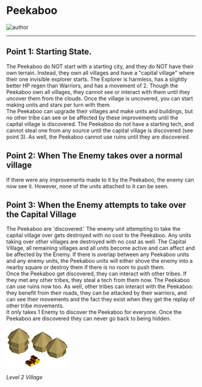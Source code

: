 # Peekaboo

![author](https://img.shields.io/badge/author-LinneaBorealis%239858-%237289DA)

---

## Point 1: Starting State.

The Peekaboo do NOT start with a starting city, and they do NOT have their own terrain. Instead, they own all villages and have a "capital village" where their one invisible explorer starts. The Explorer is harmless, has a slightly better HP regen than Warriors, and has a movement of 2. Though the Peekaboo own all villages, they cannot see or interact with them until they uncover them from the clouds. Once the village is uncovered, you can start making units and stars per turn with them.  
The Peekaboo can upgrade their villages and make units and buildings, but no other tribe can see or be affected by these improvements until the capital village is discovered. The Peekaboo do not have a starting tech, and cannot steal one from any source until the capital village is discovered (see point 3). As well, the Peekaboo cannot use ruins until they are discovered.  

## Point 2: When The Enemy takes over a normal village

If there were any improvements made to it by the Peekaboo, the enemy can now see it. However, none of the units attached to it can be seen.

## Point 3: When the Enemy attempts to take over the Capital Village

The Peekaboo are 'discovered.' The enemy unit attempting to take the capital village over gets destroyed with no cost to the Peekaboo. Any units taking over other villages are destroyed with no cost as well. The Capital Village, all remaining villages and all units become active and can affect and be affected by the Enemy. If there is overlap between any Peekaboo units and any enemy units, the Peekaboo units will either shove the enemy into a nearby square or destroy them if there is no room to push them.  
Once the Peekaboo get discovered, they can interact with other tribes. If they met any other tribes, they steal a tech from them now. The Peekaboo can use ruins now too. As well, other tribes can interact with the Peekaboo: they benefit from their roads, they can be attacked by their warriors, and can see their movements and the fact they exist when they get the replay of other tribe movements.  
It only takes 1 Enemy to discover the Peekaboo for everyone. Once the Peekaboo are discovered they can never go back to being hidden.

![village](images/peekaboo0.png)

*Level 2 Village*
